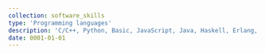 ```yaml
---
collection: software_skills
type: 'Programming languages'
description: 'C/C++, Python, Basic, JavaScript, Java, Haskell, Erlang, Prolog, Assembly, HTML, CSS'
date: 0001-01-01
---
```

